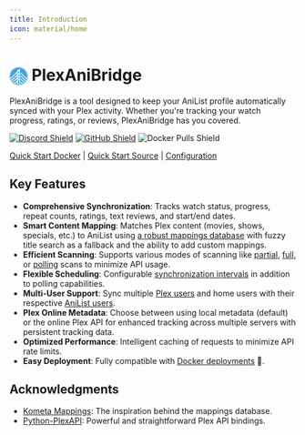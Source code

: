 ```yaml
---
title: Introduction
icon: material/home
---
```


# <a href="https://plexanibridge.elias.eu.org"><img src="./img/logo.png" alt="PlexAniBridge Logo" width="32" style="vertical-align: middle;"/></a> PlexAniBridge

PlexAniBridge is a tool designed to keep your AniList profile automatically synced with your Plex activity. Whether you're tracking your watch progress, ratings, or reviews, PlexAniBridge has you covered.

[![Discord Shield](https://img.shields.io/badge/dynamic/json?url=https%3A%2F%2Fdiscord.com%2Fapi%2Finvites%2Fey8kyQU9aD%3Fwith_counts%3Dtrue&query=%24.approximate_member_count&style=for-the-badge&logo=discord&label=Discord%20Users&labelColor=%23313338&color=%235865f2&cacheSeconds=10800)](https://discord.gg/ey8kyQU9aD) [![GitHub Shield](https://img.shields.io/github/stars/eliasbenb/PlexAniBridge?style=for-the-badge&logo=github&label=GitHub%20Stars&labelColor=%2324292e&color=%23f0f0f0)](https://github.com/eliasbenb/PlexAniBridge) ![Docker Pulls Shield](https://img.shields.io/badge/dynamic/json?url=https%3A%2F%2Fipitio.github.io%2Fbackage%2Feliasbenb%2FPlexAniBridge%2Fplexanibridge.json&query=downloads&style=for-the-badge&logo=docker&label=Docker%20Pulls&color=2496ed&link=https%3A%2F%2Fgithub.com%2Feliasbenb%2FPlexAniBridge%2Fpkgs%2Fcontainer%2Fplexanibridge)

[Quick Start Docker](./quick-start/docker.md) | [Quick Start Source](./quick-start/source.md) | [Configuration](./configuration.md)

## Key Features

- **Comprehensive Synchronization**: Tracks watch status, progress, repeat counts, ratings, text reviews, and start/end dates.
- **Smart Content Mapping**: Matches Plex content (movies, shows, specials, etc.) to AniList using [a robust mappings database](https://github.com/eliasbenb/PlexAniBridge-Mappings) with fuzzy title search as a fallback and the ability to add custom mappings.
- **Efficient Scanning**: Supports various modes of scanning like [partial](https://plexanibridge.elias.eu.org/configuration#full_scan), [full](https://plexanibridge.elias.eu.org/configuration#full_scan), or [polling](https://plexanibridge.elias.eu.org/configuration#polling_scan) scans to minimize API usage.
- **Flexible Scheduling**: Configurable [synchronization intervals](https://plexanibridge.elias.eu.org/configuration#sync_interval) in addition to polling capabilities.
- **Multi-User Support**: Sync multiple [Plex users](https://plexanibridge.elias.eu.org/configuration#plex_user) and home users with their respective [AniList users](https://plexanibridge.elias.eu.org/configuration#anilist_token).
- **Plex Online Metadata**: Choose between using local metadata (default) or the online Plex API for enhanced tracking across multiple servers with persistent tracking data.
- **Optimized Performance**: Intelligent caching of requests to minimize API rate limits.
- **Easy Deployment**: Fully compatible with [Docker deployments](https://plexanibridge.elias.eu.org/quick-start/docker) 🐳.
## Acknowledgments

- [Kometa Mappings](https://github.com/Kometa-Team/Anime-IDs): The inspiration behind the mappings database.
- [Python-PlexAPI](https://github.com/pkkid/python-plexapi): Powerful and straightforward Plex API bindings.
